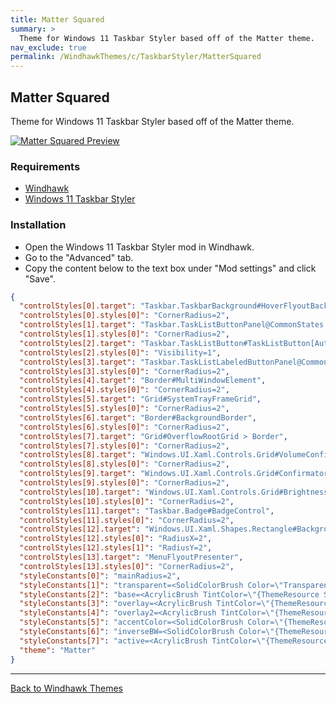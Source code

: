 ```yaml
---
title: Matter Squared
summary: >
  Theme for Windows 11 Taskbar Styler based off of the Matter theme.
nav_exclude: true
permalink: /WindhawkThemes/c/TaskbarStyler/MatterSquared
---
```


## Matter Squared
Theme for Windows 11 Taskbar Styler based off of the Matter theme.

[![Matter Squared Preview](/assets/images/previews/taskbar-styler/matter-squared.bmp)](/assets/images/previews/taskbar-styler/matter-squared.bmp)


### Requirements

- [Windhawk](https://windhawk.net/)
- [Windows 11 Taskbar Styler](https://windhawk.net/mods/windows-11-taskbar-styler)

### Installation

- Open the Windows 11 Taskbar Styler mod in Windhawk.
- Go to the "Advanced" tab.
- Copy the content below to the text box under "Mod settings" and click "Save".

```json
{
  "controlStyles[0].target": "Taskbar.TaskbarBackground#HoverFlyoutBackgroundControl",
  "controlStyles[0].styles[0]": "CornerRadius=2",
  "controlStyles[1].target": "Taskbar.TaskListButtonPanel@CommonStates > Border#BackgroundElement",
  "controlStyles[1].styles[0]": "CornerRadius=2",
  "controlStyles[2].target": "Taskbar.TaskListButton#TaskListButton[AutomationProperties.Name=Copilot] > Taskbar.TaskListLabeledButtonPanel#IconPanel > Border#BackgroundElement",
  "controlStyles[2].styles[0]": "Visibility=1",
  "controlStyles[3].target": "Taskbar.TaskListLabeledButtonPanel@CommonStates > Border#BackgroundElement",
  "controlStyles[3].styles[0]": "CornerRadius=2",
  "controlStyles[4].target": "Border#MultiWindowElement",
  "controlStyles[4].styles[0]": "CornerRadius=2",
  "controlStyles[5].target": "Grid#SystemTrayFrameGrid",
  "controlStyles[5].styles[0]": "CornerRadius=2",
  "controlStyles[6].target": "Border#BackgroundBorder",
  "controlStyles[6].styles[0]": "CornerRadius=2",
  "controlStyles[7].target": "Grid#OverflowRootGrid > Border",
  "controlStyles[7].styles[0]": "CornerRadius=2",
  "controlStyles[8].target": "Windows.UI.Xaml.Controls.Grid#VolumeConfirmator",
  "controlStyles[8].styles[0]": "CornerRadius=2",
  "controlStyles[9].target": "Windows.UI.Xaml.Controls.Grid#ConfirmatorMainGrid",
  "controlStyles[9].styles[0]": "CornerRadius=2",
  "controlStyles[10].target": "Windows.UI.Xaml.Controls.Grid#BrightnessConfirmator",
  "controlStyles[10].styles[0]": "CornerRadius=2",
  "controlStyles[11].target": "Taskbar.Badge#BadgeControl",
  "controlStyles[11].styles[0]": "CornerRadius=2",
  "controlStyles[12].target": "Windows.UI.Xaml.Shapes.Rectangle#BackgroundRect",
  "controlStyles[12].styles[0]": "RadiusX=2",
  "controlStyles[12].styles[1]": "RadiusY=2",
  "controlStyles[13].target": "MenuFlyoutPresenter",
  "controlStyles[13].styles[0]": "CornerRadius=2",
  "styleConstants[0]": "mainRadius=2",
  "styleConstants[1]": "transparent=<SolidColorBrush Color=\"Transparent\"/>",
  "styleConstants[2]": "base=<AcrylicBrush TintColor=\"{ThemeResource SystemAltLowColor}\" TintOpacity=\"1\" TintLuminosityOpacity=\"0.7\" FallbackColor=\"{ThemeResource SystemChromeLowColor}\" />",
  "styleConstants[3]": "overlay=<AcrylicBrush TintColor=\"{ThemeResource SystemAltLowColor}\" TintOpacity=\"1\" TintLuminosityOpacity=\"0.8\" FallbackColor=\"{ThemeResource CardStrokeColorDefaultSolid}\" />",
  "styleConstants[4]": "overlay2=<AcrylicBrush TintColor=\"{ThemeResource SystemAltLowColor}\" TintOpacity=\"1\" TintLuminosityOpacity=\"0.5\" FallbackColor=\"{ThemeResource CardStrokeColorDefaultSolid}\" />",
  "styleConstants[5]": "accentColor=<SolidColorBrush Color=\"{ThemeResource SystemAccentColor}\" Opacity=\"1\" />",
  "styleConstants[6]": "inverseBW=<SolidColorBrush Color=\"{ThemeResource SystemBaseHighColor}\" Opacity=\"1\" />",
  "styleConstants[7]": "active=<AcrylicBrush TintColor=\"{ThemeResource SystemAltLowColor}\" TintOpacity=\"1\" TintLuminosityOpacity=\"1\" FallbackColor=\"{ThemeResource CardStrokeColorDefaultSolid}\" />",
  "theme": "Matter"
}
```

---

<a href="/WindhawkThemes" class="btn btn--secondary btn--sm">Back to Windhawk Themes</a>